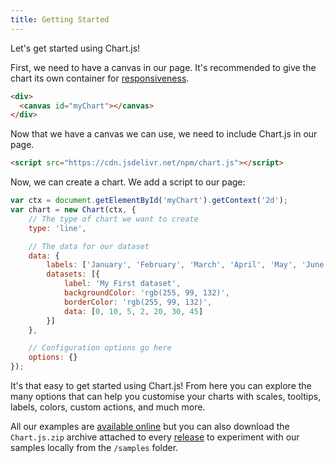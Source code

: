 ```yaml
---
title: Getting Started
---
```


Let's get started using Chart.js!

First, we need to have a canvas in our page. It's recommended to give the chart its own container for [responsiveness](../general/responsive.md).

```html
<div>
  <canvas id="myChart"></canvas>
</div>
```

Now that we have a canvas we can use, we need to include Chart.js in our page.

```html
<script src="https://cdn.jsdelivr.net/npm/chart.js"></script>
```

Now, we can create a chart. We add a script to our page:

```javascript
var ctx = document.getElementById('myChart').getContext('2d');
var chart = new Chart(ctx, {
    // The type of chart we want to create
    type: 'line',

    // The data for our dataset
    data: {
        labels: ['January', 'February', 'March', 'April', 'May', 'June', 'July'],
        datasets: [{
            label: 'My First dataset',
            backgroundColor: 'rgb(255, 99, 132)',
            borderColor: 'rgb(255, 99, 132)',
            data: [0, 10, 5, 2, 20, 30, 45]
        }]
    },

    // Configuration options go here
    options: {}
});
```

It's that easy to get started using Chart.js! From here you can explore the many options that can help you customise your charts with scales, tooltips, labels, colors, custom actions, and much more.

All our examples are [available online](https://www.chartjs.org/samples/latest/) but you can also download the `Chart.js.zip` archive attached to every [release](https://github.com/chartjs/Chart.js/releases) to experiment with our samples locally from the `/samples` folder.
